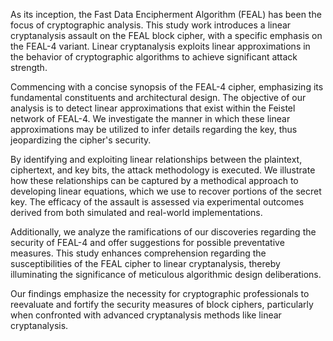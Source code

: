 As its inception, the Fast Data Encipherment Algorithm (FEAL) has been the focus of cryptographic analysis. This study work introduces a linear cryptanalysis assault on the FEAL block cipher, with a specific emphasis on the FEAL-4 variant. Linear cryptanalysis exploits linear approximations in the behavior of cryptographic algorithms to achieve significant attack strength.

Commencing with a concise synopsis of the FEAL-4 cipher, emphasizing its fundamental constituents and architectural design. The objective of our analysis is to detect linear approximations that exist within the Feistel network of FEAL-4. We investigate the manner in which these linear approximations may be utilized to infer details regarding the key, thus jeopardizing the cipher's security.

By identifying and exploiting linear relationships between the plaintext, ciphertext, and key bits, the attack methodology is executed. We illustrate how these relationships can be captured by a methodical approach to developing linear equations, which we use to recover portions of the secret key. The efficacy of the assault is assessed via experimental outcomes derived from both simulated and real-world implementations.

Additionally, we analyze the ramifications of our discoveries regarding the security of FEAL-4 and offer suggestions for possible preventative measures. This study enhances comprehension regarding the susceptibilities of the FEAL cipher to linear cryptanalysis, thereby illuminating the significance of meticulous algorithmic design deliberations.

Our findings emphasize the necessity for cryptographic professionals to reevaluate and fortify the security measures of block ciphers, particularly when confronted with advanced cryptanalysis methods like linear cryptanalysis.
